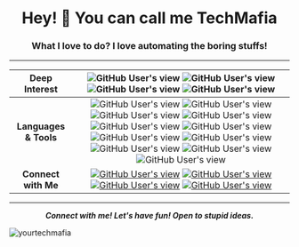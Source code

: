 <h1 align="center">Hey! 👋 You can call me TechMafia</h1>
<h3 align="center">What I love to do? I love automating the boring stuffs!</h3>


---

| Deep Interest | <img alt="GitHub User's view" src="https://img.shields.io/badge/%20-Cloud%Architecture-%23C05CD4?style=for-the-badge"> <img alt="GitHub User's view" src="https://img.shields.io/badge/%20-Machine%20Learning-%23AA52BC?style=for-the-badge"> <img alt="GitHub User's view" src="https://img.shields.io/badge/%20-Deep%20Learning-%239547A5?style=for-the-badge"> <img alt="GitHub User's view" src="https://img.shields.io/badge/%20-Artificial%20Intelligence-%23803D8D?style=for-the-badge"> |
| :---: | :---: |
| <b>Languages & Tools</b>    | <img alt="GitHub User's view" src="https://img.shields.io/badge/%20-Arduino-%23FFF192?style=for-the-badge"> <img alt="GitHub User's view" src="https://img.shields.io/badge/%20-C%2B%2B-%23FFEA61?style=for-the-badge"> <img alt="GitHub User's view" src="https://img.shields.io/badge/%20-Python-%23FFDD3C?style=for-the-badge"> <img alt="GitHub User's view" src="https://img.shields.io/badge/%20-AWS-%23E8B631?style=for-the-badge"> <img alt="GitHub User's view" src="https://img.shields.io/badge/%20-Django-%23E59D1B?style=for-the-badge"> <img alt="GitHub User's view" src="https://img.shields.io/badge/%20-WordPress-%23E08307?style=for-the-badge"> <img alt="GitHub User's view" src="https://img.shields.io/badge/%20-Linux-%23FF6700?style=for-the-badge"> <img alt="GitHub User's view" src="https://img.shields.io/badge/%20-HTML5-%23F55301?style=for-the-badge"> <img alt="GitHub User's view" src="https://img.shields.io/badge/%20-CSS-%23DE4B00?style=for-the-badge"> <img alt="GitHub User's view" src="https://img.shields.io/badge/%20-Cloud-%23F03801?style=for-the-badge"> <img alt="GitHub User's view" src="https://img.shields.io/badge/%20-IaaS-%23EB1C01?style=for-the-badge"> |
| <b>Connect with Me</b>  | <a href="https://www.linkedin.com/in/techmafia/"><img alt="GitHub User's view" src="https://img.shields.io/badge/%20-LinkedIn-%2300172D?style=for-the-badge"></a> <a href="mailto: ismailajagbe@gmail.com"><img alt="GitHub User's view" src="https://img.shields.io/badge/%20-Gmail-%23000B18?style=for-the-badge"></a> <a href="https://wa.me/2348166164289"><img alt="GitHub User's view" src="https://img.shields.io/badge/%20-WhatsApp-%23000B18?style=for-the-badge"></a> <a href="https://twitter.com/techmafia_"><img alt="GitHub User's view" src="https://img.shields.io/badge/%20-Twitter-%23000B18?style=for-the-badge"></a>|

---
<p align = "center">
  <I><B>Connect with me! Let's have fun! Open to stupid ideas.</B></I>
</p>


<p><img align="center" src="https://github-readme-stats.vercel.app/api/top-langs?username=yourtechmafia&show_icons=true&locale=en&layout=compact" alt="yourtechmafia" /></p>

